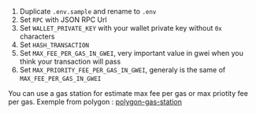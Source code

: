 1) Duplicate `.env.sample` and rename to `.env`
2) Set `RPC` with JSON RPC Url
3) Set `WALLET_PRIVATE_KEY` with your wallet private key without `0x` characters
4) Set `HASH_TRANSACTION`
5) Set `MAX_FEE_PER_GAS_IN_GWEI`, very important value in gwei when you think your transaction will pass
6) Set `MAX_PRIORITY_FEE_PER_GAS_IN_GWEI`, generaly is the same of `MAX_FEE_PER_GAS_IN_GWEI`

You can use a gas station for estimate max fee per gas or max priotity fee per gas. Exemple from polygon : [polygon-gas-station](https://docs.polygon.technology/docs/develop/tools/polygon-gas-station/)